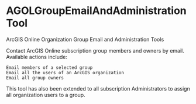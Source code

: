 AGOLGroupEmailAndAdministrationTool
===================================

ArcGIS Online Organization Group Email and Administration Tools

Contact ArcGIS Online subscription group members and owners by email. Available actions include:

    Email members of a selected group
    Email all the users of an ArcGIS organization
    Email all group owners

This tool has also been extended to all subscription Administrators to assign all organization users to a group.
